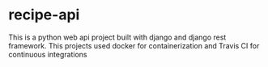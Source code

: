 # recipe-api
This is a python web api project built with django and django rest framework. This projects used docker for containerization and Travis CI for continuous integrations
